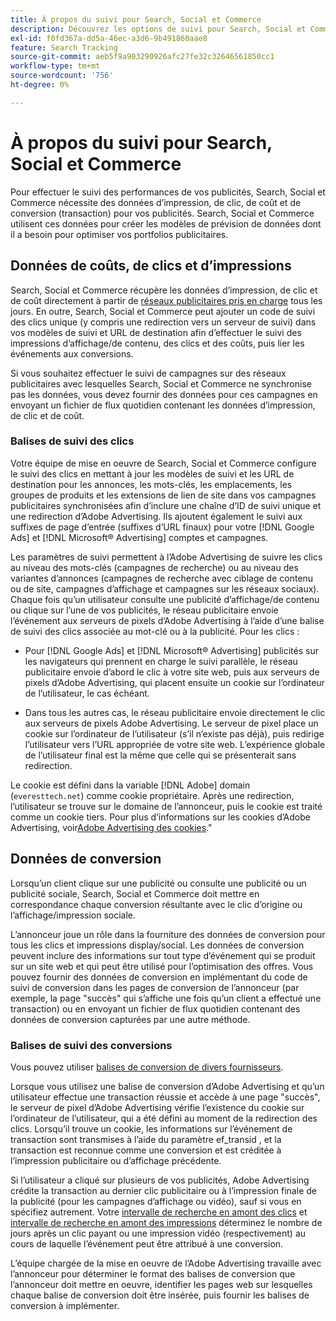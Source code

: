 ```yaml
---
title: À propos du suivi pour Search, Social et Commerce
description: Découvrez les options de suivi pour Search, Social et Commerce.
exl-id: f0fd367a-dd5a-46ec-a3d6-9b491860aae8
feature: Search Tracking
source-git-commit: aeb5f9a903290926afc27fe32c32646561850cc1
workflow-type: tm+mt
source-wordcount: '756'
ht-degree: 0%

---
```


# À propos du suivi pour Search, Social et Commerce

Pour effectuer le suivi des performances de vos publicités, Search, Social et Commerce nécessite des données d’impression, de clic, de coût et de conversion (transaction) pour vos publicités. Search, Social et Commerce utilisent ces données pour créer les modèles de prévision de données dont il a besoin pour optimiser vos portfolios publicitaires.

## Données de coûts, de clics et d’impressions

Search, Social et Commerce récupère les données d’impression, de clic et de coût directement à partir de [réseaux publicitaires pris en charge](/help/search-social-commerce/introduction/supported-inventory.md) tous les jours. En outre, Search, Social et Commerce peut ajouter un code de suivi des clics unique (y compris une redirection vers un serveur de suivi) dans vos modèles de suivi et URL de destination afin d’effectuer le suivi des impressions d’affichage/de contenu, des clics et des coûts, puis lier les événements aux conversions.

Si vous souhaitez effectuer le suivi de campagnes sur des réseaux publicitaires avec lesquelles Search, Social et Commerce ne synchronise pas les données, vous devez fournir des données pour ces campagnes en envoyant un fichier de flux quotidien contenant les données d’impression, de clic et de coût.

### Balises de suivi des clics

Votre équipe de mise en oeuvre de Search, Social et Commerce configure le suivi des clics en mettant à jour les modèles de suivi et les URL de destination pour les annonces, les mots-clés, les emplacements, les groupes de produits et les extensions de lien de site dans vos campagnes publicitaires synchronisées afin d’inclure une chaîne d’ID de suivi unique et une redirection d’Adobe Advertising. Ils ajoutent également le suivi aux suffixes de page d’entrée (suffixes d’URL finaux) pour votre [!DNL Google Ads] et [!DNL Microsoft® Advertising] comptes et campagnes.

Les paramètres de suivi permettent à l’Adobe Advertising de suivre les clics au niveau des mots-clés (campagnes de recherche) ou au niveau des variantes d’annonces (campagnes de recherche avec ciblage de contenu ou de site, campagnes d’affichage et campagnes sur les réseaux sociaux). Chaque fois qu’un utilisateur consulte une publicité d’affichage/de contenu ou clique sur l’une de vos publicités, le réseau publicitaire envoie l’événement aux serveurs de pixels d’Adobe Advertising à l’aide d’une balise de suivi des clics associée au mot-clé ou à la publicité. Pour les clics :

* Pour [!DNL Google Ads] et [!DNL Microsoft® Advertising] publicités sur les navigateurs qui prennent en charge le suivi parallèle, le réseau publicitaire envoie d’abord le clic à votre site web, puis aux serveurs de pixels d’Adobe Advertising, qui placent ensuite un cookie sur l’ordinateur de l’utilisateur, le cas échéant.

* Dans tous les autres cas, le réseau publicitaire envoie directement le clic aux serveurs de pixels Adobe Advertising. Le serveur de pixel place un cookie sur l’ordinateur de l’utilisateur (s’il n’existe pas déjà), puis redirige l’utilisateur vers l’URL appropriée de votre site web. L’expérience globale de l’utilisateur final est la même que celle qui se présenterait sans redirection.

Le cookie est défini dans la variable [!DNL Adobe] domain (`everesttech.net`) comme cookie propriétaire. Après une redirection, l’utilisateur se trouve sur le domaine de l’annonceur, puis le cookie est traité comme un cookie tiers. Pour plus d’informations sur les cookies d’Adobe Advertising, voir[Adobe Advertising des cookies](https://experienceleague.adobe.com/docs/core-services/interface/ec-cookies/cookies-advertising-cloud.html).&quot;

## Données de conversion

Lorsqu’un client clique sur une publicité ou consulte une publicité ou un publicité sociale, Search, Social et Commerce doit mettre en correspondance chaque conversion résultante avec le clic d’origine ou l’affichage/impression sociale.

L’annonceur joue un rôle dans la fourniture des données de conversion pour tous les clics et impressions display/social. Les données de conversion peuvent inclure des informations sur tout type d’événement qui se produit sur un site web et qui peut être utilisé pour l’optimisation des offres. Vous pouvez fournir des données de conversion en implémentant du code de suivi de conversion dans les pages de conversion de l’annonceur (par exemple, la page &quot;succès&quot; qui s’affiche une fois qu’un client a effectué une transaction) ou en envoyant un fichier de flux quotidien contenant des données de conversion capturées par une autre méthode.

### Balises de suivi des conversions

Vous pouvez utiliser [balises de conversion de divers fournisseurs](/help/search-social-commerce/tracking/conversion-tracking-about.md).

Lorsque vous utilisez une balise de conversion d’Adobe Advertising et qu’un utilisateur effectue une transaction réussie et accède à une page &quot;succès&quot;, le serveur de pixel d’Adobe Advertising vérifie l’existence du cookie sur l’ordinateur de l’utilisateur, qui a été défini au moment de la redirection des clics. Lorsqu’il trouve un cookie, les informations sur l’événement de transaction sont transmises à l’aide du paramètre ef_transid , et la transaction est reconnue comme une conversion et est créditée à l’impression publicitaire ou d’affichage précédente.

Si l’utilisateur a cliqué sur plusieurs de vos publicités, Adobe Advertising crédite la transaction au dernier clic publicitaire ou à l’impression finale de la publicité (pour les campagnes d’affichage ou vidéo), sauf si vous en spécifiez autrement. Votre [intervalle de recherche en amont des clics](/help/search-social-commerce/glossary.md#c-d) et [intervalle de recherche en amont des impressions](/help/search-social-commerce/glossary.md#i-j) déterminez le nombre de jours après un clic payant ou une impression vidéo (respectivement) au cours de laquelle l’événement peut être attribué à une conversion.

L’équipe chargée de la mise en oeuvre de l’Adobe Advertising travaille avec l’annonceur pour déterminer le format des balises de conversion que l’annonceur doit mettre en oeuvre, identifier les pages web sur lesquelles chaque balise de conversion doit être insérée, puis fournir les balises de conversion à implémenter.
